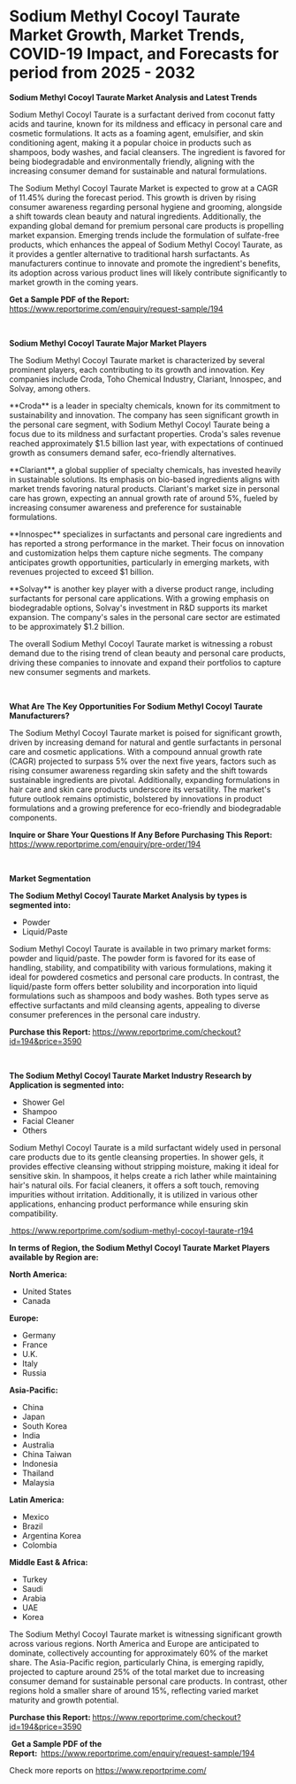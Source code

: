 <p><h1>Sodium Methyl Cocoyl Taurate Market Growth, Market Trends, COVID-19 Impact, and Forecasts for period from 2025 - 2032</h1></p><p><strong>Sodium Methyl Cocoyl Taurate Market Analysis and Latest Trends</strong></p>
<p><p>Sodium Methyl Cocoyl Taurate is a surfactant derived from coconut fatty acids and taurine, known for its mildness and efficacy in personal care and cosmetic formulations. It acts as a foaming agent, emulsifier, and skin conditioning agent, making it a popular choice in products such as shampoos, body washes, and facial cleansers. The ingredient is favored for being biodegradable and environmentally friendly, aligning with the increasing consumer demand for sustainable and natural formulations.</p><p>The Sodium Methyl Cocoyl Taurate Market is expected to grow at a CAGR of 11.45% during the forecast period. This growth is driven by rising consumer awareness regarding personal hygiene and grooming, alongside a shift towards clean beauty and natural ingredients. Additionally, the expanding global demand for premium personal care products is propelling market expansion. Emerging trends include the formulation of sulfate-free products, which enhances the appeal of Sodium Methyl Cocoyl Taurate, as it provides a gentler alternative to traditional harsh surfactants. As manufacturers continue to innovate and promote the ingredient's benefits, its adoption across various product lines will likely contribute significantly to market growth in the coming years.</p></p>
<p><strong>Get a Sample PDF of the Report:&nbsp;</strong> <a href="https://www.reportprime.com/enquiry/request-sample/194?utm_campaign=3063&utm_medium=2&utm_source=Github&utm_content=ia&utm_term=18032025&utm_id=sodium-methyl-cocoyl-taurate">https://www.reportprime.com/enquiry/request-sample/194</a></p>
<p>&nbsp;</p>
<p><strong>Sodium Methyl Cocoyl Taurate Major Market Players</strong></p>
<p><p>The Sodium Methyl Cocoyl Taurate market is characterized by several prominent players, each contributing to its growth and innovation. Key companies include Croda, Toho Chemical Industry, Clariant, Innospec, and Solvay, among others.</p><p>**Croda** is a leader in specialty chemicals, known for its commitment to sustainability and innovation. The company has seen significant growth in the personal care segment, with Sodium Methyl Cocoyl Taurate being a focus due to its mildness and surfactant properties. Croda's sales revenue reached approximately $1.5 billion last year, with expectations of continued growth as consumers demand safer, eco-friendly alternatives.</p><p>**Clariant**, a global supplier of specialty chemicals, has invested heavily in sustainable solutions. Its emphasis on bio-based ingredients aligns with market trends favoring natural products. Clariant's market size in personal care has grown, expecting an annual growth rate of around 5%, fueled by increasing consumer awareness and preference for sustainable formulations.</p><p>**Innospec** specializes in surfactants and personal care ingredients and has reported a strong performance in the market. Their focus on innovation and customization helps them capture niche segments. The company anticipates growth opportunities, particularly in emerging markets, with revenues projected to exceed $1 billion.</p><p>**Solvay** is another key player with a diverse product range, including surfactants for personal care applications. With a growing emphasis on biodegradable options, Solvay's investment in R&D supports its market expansion. The company's sales in the personal care sector are estimated to be approximately $1.2 billion.</p><p>The overall Sodium Methyl Cocoyl Taurate market is witnessing a robust demand due to the rising trend of clean beauty and personal care products, driving these companies to innovate and expand their portfolios to capture new consumer segments and markets.</p></p>
<p>&nbsp;</p>
<p><strong>What Are The Key Opportunities For Sodium Methyl Cocoyl Taurate Manufacturers?</strong></p>
<p><p>The Sodium Methyl Cocoyl Taurate market is poised for significant growth, driven by increasing demand for natural and gentle surfactants in personal care and cosmetic applications. With a compound annual growth rate (CAGR) projected to surpass 5% over the next five years, factors such as rising consumer awareness regarding skin safety and the shift towards sustainable ingredients are pivotal. Additionally, expanding formulations in hair care and skin care products underscore its versatility. The market's future outlook remains optimistic, bolstered by innovations in product formulations and a growing preference for eco-friendly and biodegradable components.</p></p>
<p><strong>Inquire or Share Your Questions If Any Before Purchasing This Report:</strong> <a href="https://www.reportprime.com/enquiry/pre-order/194?utm_campaign=3063&utm_medium=2&utm_source=Github&utm_content=ia&utm_term=18032025&utm_id=sodium-methyl-cocoyl-taurate">https://www.reportprime.com/enquiry/pre-order/194</a></p>
<p>&nbsp;</p>
<p><strong>Market Segmentation</strong></p>
<p><strong>The Sodium Methyl Cocoyl Taurate Market Analysis by types is segmented into:</strong></p>
<p><ul><li>Powder</li><li>Liquid/Paste</li></ul></p>
<p><p>Sodium Methyl Cocoyl Taurate is available in two primary market forms: powder and liquid/paste. The powder form is favored for its ease of handling, stability, and compatibility with various formulations, making it ideal for powdered cosmetics and personal care products. In contrast, the liquid/paste form offers better solubility and incorporation into liquid formulations such as shampoos and body washes. Both types serve as effective surfactants and mild cleansing agents, appealing to diverse consumer preferences in the personal care industry.</p></p>
<p><strong>Purchase this Report:&nbsp;</strong><a href="https://www.reportprime.com/checkout?id=194&price=3590&utm_campaign=3063&utm_medium=2&utm_source=Github&utm_content=ia&utm_term=18032025&utm_id=sodium-methyl-cocoyl-taurate">https://www.reportprime.com/checkout?id=194&price=3590</a></p>
<p>&nbsp;</p>
<p><strong>The Sodium Methyl Cocoyl Taurate Market Industry Research by Application is segmented into:</strong></p>
<p><ul><li>Shower Gel</li><li>Shampoo</li><li>Facial Cleaner</li><li>Others</li></ul></p>
<p><p>Sodium Methyl Cocoyl Taurate is a mild surfactant widely used in personal care products due to its gentle cleansing properties. In shower gels, it provides effective cleansing without stripping moisture, making it ideal for sensitive skin. In shampoos, it helps create a rich lather while maintaining hair's natural oils. For facial cleaners, it offers a soft touch, removing impurities without irritation. Additionally, it is utilized in various other applications, enhancing product performance while ensuring skin compatibility.</p></p>
<p><a href="https://www.reportprime.com/sodium-methyl-cocoyl-taurate-r194?utm_campaign=3063&utm_medium=2&utm_source=Github&utm_content=ia&utm_term=18032025&utm_id=sodium-methyl-cocoyl-taurate">&nbsp;https://www.reportprime.com/sodium-methyl-cocoyl-taurate-r194</a></p>
<p><strong>In terms of Region, the Sodium Methyl Cocoyl Taurate Market Players available by Region are:</strong></p>
<p>
    <p> <strong> North America: </strong>
        <ul>
            <li>United States</li>
            <li>Canada</li>
        </ul>
        </p> 
    <p> <strong> Europe: </strong>
        <ul>
            <li>Germany</li>
            <li>France</li>
            <li>U.K.</li>
            <li>Italy</li>
            <li>Russia</li>
        </ul>
        </p> 
    <p> <strong> Asia-Pacific: </strong>
        <ul>
            <li>China</li>
            <li>Japan</li>
            <li>South Korea</li>
            <li>India</li>
            <li>Australia</li>
            <li>China Taiwan</li>
            <li>Indonesia</li>
            <li>Thailand</li>
            <li>Malaysia</li>
        </ul>
        </p> 
    <p> <strong> Latin America: </strong>
        <ul>
            <li>Mexico</li>
            <li>Brazil</li>
            <li>Argentina Korea</li>
            <li>Colombia</li>
        </ul>
        </p> 
    <p> <strong> Middle East & Africa: </strong>
        <ul>
            <li>Turkey</li>
            <li>Saudi</li>
            <li>Arabia</li>
            <li>UAE</li>
            <li>Korea</li>
        </ul>
    </p>
    </p>
<p><p>The Sodium Methyl Cocoyl Taurate market is witnessing significant growth across various regions. North America and Europe are anticipated to dominate, collectively accounting for approximately 60% of the market share. The Asia-Pacific region, particularly China, is emerging rapidly, projected to capture around 25% of the total market due to increasing consumer demand for sustainable personal care products. In contrast, other regions hold a smaller share of around 15%, reflecting varied market maturity and growth potential.</p></p>
<p><strong>Purchase this Report: </strong><a href="https://www.reportprime.com/checkout?id=194&price=3590&utm_campaign=3063&utm_medium=2&utm_source=Github&utm_content=ia&utm_term=18032025&utm_id=sodium-methyl-cocoyl-taurate">https://www.reportprime.com/checkout?id=194&price=3590</a></p>
<p>&nbsp;<strong>Get a Sample PDF of the Report:&nbsp;&nbsp;</strong><a href="https://www.reportprime.com/enquiry/request-sample/194?utm_campaign=3063&utm_medium=2&utm_source=Github&utm_content=ia&utm_term=18032025&utm_id=sodium-methyl-cocoyl-taurate">https://www.reportprime.com/enquiry/request-sample/194</a></p>
<p><strong></strong></p>
<p>Check more reports on <a href="https://www.reportprime.com/?utm_campaign=3063&utm_medium=2&utm_source=Github&utm_content=ia&utm_term=18032025&utm_id=sodium-methyl-cocoyl-taurate">https://www.reportprime.com/</a></p>